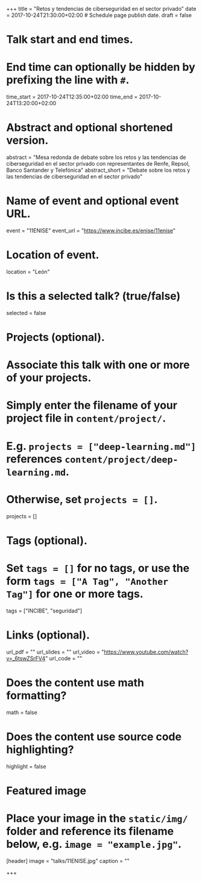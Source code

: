 +++
title = "Retos y tendencias de ciberseguridad en el sector privado"
date = 2017-10-24T21:30:00+02:00  # Schedule page publish date.
draft = false

# Talk start and end times.
#   End time can optionally be hidden by prefixing the line with `#`.
time_start = 2017-10-24T12:35:00+02:00
time_end = 2017-10-24T13:20:00+02:00

# Abstract and optional shortened version.
abstract = "Mesa redonda de debate sobre los retos y las tendencias de ciberseguridad en el sector privado con representantes de Renfe, Repsol, Banco Santander y Telefónica"
abstract_short = "Debate sobre los retos y las tendencias de ciberseguridad en el sector privado"

# Name of event and optional event URL.
event = "11ENISE"
event_url = "https://www.incibe.es/enise/11enise"

# Location of event.
location = "León"

# Is this a selected talk? (true/false)
selected = false

# Projects (optional).
#   Associate this talk with one or more of your projects.
#   Simply enter the filename of your project file in `content/project/`.
#   E.g. `projects = ["deep-learning.md"]` references `content/project/deep-learning.md`.
#   Otherwise, set `projects = []`.
projects = []

# Tags (optional).
#   Set `tags = []` for no tags, or use the form `tags = ["A Tag", "Another Tag"]` for one or more tags.
tags = ["INCIBE", "seguridad"]

# Links (optional).
url_pdf = ""
url_slides = ""
url_video = "https://www.youtube.com/watch?v=_6tswZSrFV4"
url_code = ""

# Does the content use math formatting?
math = false

# Does the content use source code highlighting?
highlight = false

# Featured image
# Place your image in the `static/img/` folder and reference its filename below, e.g. `image = "example.jpg"`.
[header]
image = "talks/11ENISE.jpg"
caption = ""

+++
